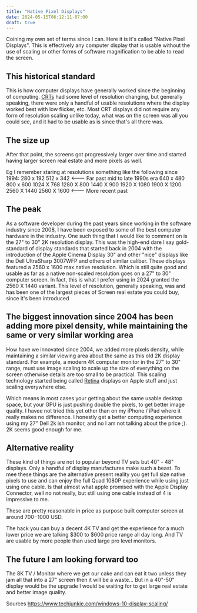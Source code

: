 ```yaml
---
title: "Native Pixel Displays"
date: 2024-05-15T06:12:11-07:00
draft: true
---
```


Coining my own set of terms since I can. Here it is it's called "Native Pixel Displays". This is effectively any 
computer display that is usable without the use of scaling or other forms of software magnification to be able to read 
the screen.

## This historical standard

This is how computer displays have generally worked since the beginning of computing. 
[CRTs](https://en.wikipedia.org/wiki/Cathode-ray_tube) had some level of resolution changing, but generally speaking, 
there were only a handful of usable resolutions where the display worked best with low flicker, etc. Most CRT displays 
did not require any form of resolution scaling unlike today, what was on the screen was all you could see, and it had 
to be usable as is since that's all there was.

## The size up

After that point, the screens got progressively larger over time and started having larger screen real estate and more 
pixels as well.

Eg I remember staring at resolutions something like the following since 1994:
    280 x 192
    512 x 342 <--- Far past mid to late 1990s era 
    640 x 480 
    800 x 600
    1024 X 768
    1280 X 800
    1440 X 900 
    1920 X 1080
    1900 X 1200
    2560 X 1440
    2560 X 1600  <--- More recent past

## The peak

As a software developer during the past years since working in the software industry since 2008, I have been exposed to 
some of the best computer hardware in the industry. One such thing that I would like to comment on is the 27" to 30" 
2K resolution display. This was the high-end dare I say gold-standard of display standards that started back in 2004 
with the introduction of the Apple Cinema Display 30" and other "nice" displays like the Dell UltraSharp 3007WFP and 
others of similar caliber. These displays featured a 2560 x 1600 max native resolution. Which is still quite good and 
usable as far as a native non-scaled resolution goes on a 27" to 30" computer screen. In fact, this is what I prefer 
using in 2024 granted the 2560 X 1440 variant. This level of resolution, generally speaking, was 
and has been one of the largest pieces of Screen real estate you could buy, since it's been introduced

## The biggest innovation since 2004 has been adding more pixel density, while maintaining the same or very similar working area

How have we innovated since 2004, we added more pixels density, while maintaining a similar viewing area about the same 
as this old 2K display standard. For example, a modern 4K computer monitor in the 27" to 30" range, must use image 
scaling to scale up the size of everything on the screen otherwise details are too small to be practical. This scaling
technology started being called [Retina](https://en.wikipedia.org/wiki/Retina_display) displays on Apple stuff and 
just scaling everywhere else.

Which means in most cases your getting about the same usable desktop space, but your GPU is just pushing double the 
pixels, to get better image quality. I havee not tried this yet other than on my iPhone / iPad where it really makes no 
difference. I honestly get a better computing experience using my 27" Dell 2k ish monitor, and no I am not talking about the price ;).
2K seems good enough for me.

## Alternative reality

These kind of things are not to popular beyond TV sets but 40" - 48" displays. Only a handful of display manufactures make such a beast.
To mee these things are the alternative present reality you get full size native pixels to use and can enjoy the full 
Quad 1080P experience while using just using one cable. Is that almost what apple promised with the Apple Display Connector, well no not really, but still using one cable instead of 4 is impressive to me.

These are pretty reasonable in price as purpose built computer screen at around $700-$1000 USD.

The hack you can buy a decent 4K TV and get the experience for a much lower price we are talking $300 to $600 price range all day long. And TV are usable by more people than used large pro level monitors. 

## The future I am looking forward too

The 8K TV / Monitor where we get our cake and can eat it two unless they jam all that into a 27" screen then it will be a waste... But in a 40"-50" display would be the upgrade I would be waiting for to get large real estate and better image quality. 




Sources https://www.techjunkie.com/windows-10-display-scaling/